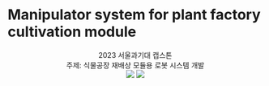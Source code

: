# Manipulator system for plant factory cultivation module

<div align=center>
	2023 서울과기대 캡스톤 <br>
	주제: 식물공장 재배상 모듈용 로봇 시스템 개발
</div>


<div align=center>
	<img src="https://img.shields.io/badge/python-blue?style=flat&logo=python&logoColor=white"/>
	<img src="https://img.shields.io/badge/ROS1-22314E?style=flat&logo=ROS&logoColor=white"/>
</div>
